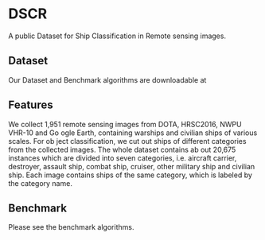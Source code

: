 # DSCR
A public Dataset for Ship Classification in Remote sensing images.

## Dataset
Our Dataset and Benchmark algorithms are downloadable at          

## Features
We collect 1,951 remote sensing images from DOTA, HRSC2016, NWPU VHR-10 and Go ogle Earth, containing warships and civilian ships of various scales. For ob ject classification, we cut out ships of different categories from the collected images. The whole dataset contains ab out 20,675 instances which are divided into seven categories, i.e. aircraft carrier, destroyer, assault ship, combat ship, cruiser, other military ship and civilian ship. Each image contains ships of the same category, which is labeled by the category name.

## Benchmark
Please see the benchmark algorithms.
